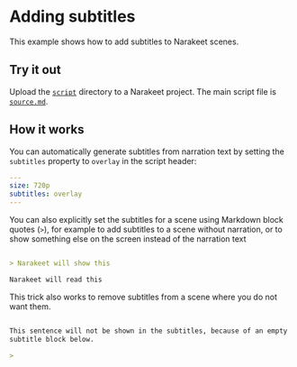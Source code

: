 # Adding subtitles

This example shows how to add subtitles to Narakeet scenes.

## Try it out

Upload the [`script`](script) directory to a Narakeet project. The main script file is [`source.md`](script/source.md).

## How it works

You can automatically generate subtitles from narration text by setting the `subtitles` property to `overlay` in the script header:

```yml
---
size: 720p
subtitles: overlay
---
```

You can also explicitly set the subtitles for a scene using Markdown block quotes (`>`), for example to add subtitles to a scene without narration, or to show something else on the screen instead of the narration text

```md

> Narakeet will show this 

Narakeet will read this

```

This trick also works to remove subtitles from a scene where you do not want them.

```md

This sentence will not be shown in the subtitles, because of an empty
subtitle block below.

>

```
